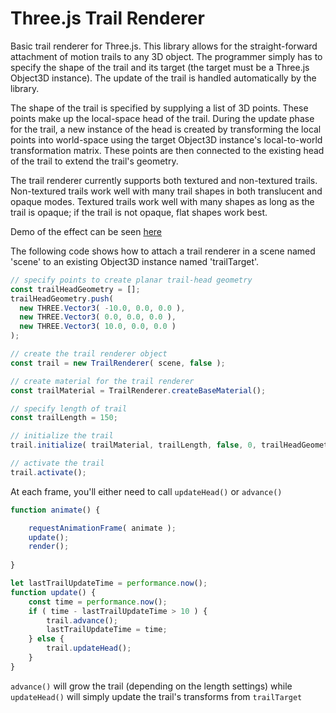 # Three.js Trail Renderer

Basic trail renderer for Three.js. This library allows for the straight-forward attachment of motion trails to any 3D object. The programmer simply has to specify the shape of the trail and its target (the target must be a Three.js Object3D instance). The update of the trail is handled automatically by the library. 

The shape of the trail is specified by supplying a list of 3D points. These points make up the local-space head of the trail. During the update phase for the trail, a new instance of the head is created by transforming the local points into world-space using the target Object3D instance's local-to-world transformation matrix. These points are then connected to the existing head of the trail to extend the trail's geometry. 

The trail renderer currently supports both textured and non-textured trails. Non-textured trails work well with many trail shapes in both translucent and opaque modes. Textured trails work well with many shapes as long as the trail is opaque; if the trail is not opaque, flat shapes work best. 

Demo of the effect can be seen [here](http://projects.markkellogg.org/threejs/demo_trail_renderer.php)

The following code shows how to attach a trail renderer in a scene named 'scene' to an existing Object3D instance named 'trailTarget'.

```javascript
// specify points to create planar trail-head geometry
const trailHeadGeometry = [];
trailHeadGeometry.push( 
  new THREE.Vector3( -10.0, 0.0, 0.0 ), 
  new THREE.Vector3( 0.0, 0.0, 0.0 ), 
  new THREE.Vector3( 10.0, 0.0, 0.0 ) 
);

// create the trail renderer object
const trail = new TrailRenderer( scene, false );

// create material for the trail renderer
const trailMaterial = TrailRenderer.createBaseMaterial();	

// specify length of trail
const trailLength = 150;

// initialize the trail
trail.initialize( trailMaterial, trailLength, false, 0, trailHeadGeometry, trailTarget );

// activate the trail
trail.activate();
```

At each frame, you'll either need to call `updateHead()` or `advance()`

```javascript
function animate() {

    requestAnimationFrame( animate );
    update();
    render();
 
}

let lastTrailUpdateTime = performance.now();
function update() {
    const time = performance.now();
    if ( time - lastTrailUpdateTime > 10 ) {
        trail.advance();
        lastTrailUpdateTime = time;
    } else {
        trail.updateHead();
    }
}
```

`advance()` will grow the trail (depending on the length settings) while `updateHead()` will simply update the trail's transforms from `trailTarget`
